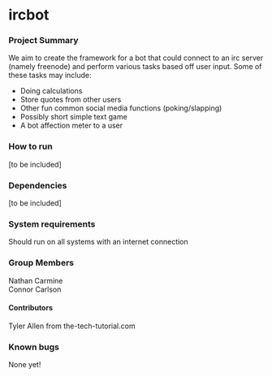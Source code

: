 # ircbot
### Project Summary
We aim to create the framework for a bot that could connect to an irc server (namely freenode) and perform various tasks based off user input. Some of these tasks may include:
* Doing calculations
* Store quotes from other users
* Other fun common social media functions (poking/slapping)
* Possibly short simple text game
* A bot affection meter to a user

### How to run
[to be included]
### Dependencies
[to be included]
### System requirements
Should run on all systems with an internet connection
### Group Members
Nathan Carmine  
Connor Carlson
#### Contributors
Tyler Allen from the-tech-tutorial.com
### Known bugs
None yet!
